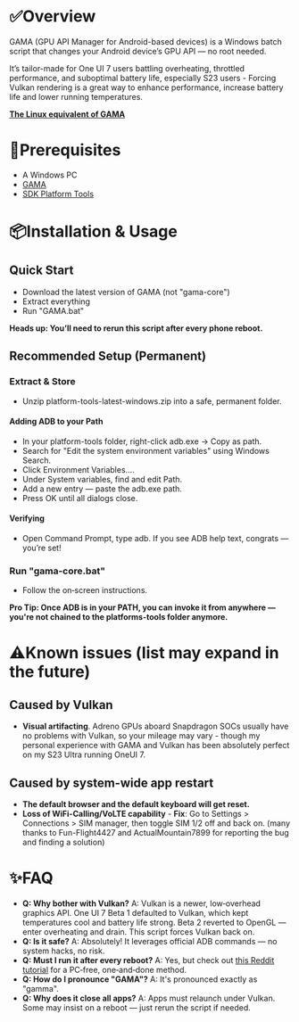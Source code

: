 # ✅Overview

GAMA (GPU API Manager for Android-based devices) is a Windows batch script that changes your Android device’s GPU API  — no root needed. 

It’s tailor-made for One UI 7 users battling overheating, throttled performance, and suboptimal battery life, especially S23 users - Forcing Vulkan rendering is a great way to enhance performance, increase battery life and lower running temperatures.

[**The Linux equivalent of GAMA**](https://github.com/Ameen-Sha-Cheerangan/s23-ultra-vulkan-linux-script)

# 🧩Prerequisites

* A Windows PC
* [GAMA](https://github.com/popovicialinc/gama/releases/latest)
* [SDK Platform Tools](https://dl.google.com/android/repository/platform-tools-latest-windows.zip)

# 📦Installation & Usage

## Quick Start

* Download the latest version of GAMA (not "gama-core")
* Extract everything
* Run "GAMA.bat"

**Heads up: You’ll need to rerun this script after every phone reboot.**

## Recommended Setup (Permanent)
### Extract & Store
* Unzip platform-tools-latest-windows.zip into a safe, permanent folder.

#### Adding ADB to your Path

* In your platform-tools folder, right-click adb.exe → Copy as path.
* Search for "Edit the system environment variables" using Windows Search.
* Click Environment Variables....
* Under System variables, find and edit Path.
* Add a new entry — paste the adb.exe path.
* Press OK until all dialogs close.

#### Verifying
* Open Command Prompt, type adb. If you see ADB help text, congrats  — you’re set!

### Run "gama-core.bat"
* Follow the on‑screen instructions.

**Pro Tip: Once ADB is in your PATH, you can invoke it from anywhere — you're not chained to the platforms-tools folder anymore.**

# ⚠️Known issues (list may expand in the future)
## Caused by Vulkan
* **Visual artifacting**. Adreno GPUs aboard Snapdragon SOCs usually have no problems with Vulkan, so your mileage may vary - though my personal experience with GAMA and Vulkan has been absolutely perfect on my S23 Ultra running OneUI 7. 

## Caused by system-wide app restart
* **The default browser and the default keyboard will get reset.**
* **Loss of WiFi-Calling/VoLTE capability** - **Fix**: Go to Settings > Connections > SIM manager, then toggle SIM 1/2 off and back on. (many thanks to Fun-Flight4427 and ActualMountain7899 for reporting the bug and finding a solution)

# ✨FAQ

* **Q: Why bother with Vulkan?** A: Vulkan is a newer, low‑overhead graphics API. One UI 7 Beta 1 defaulted to Vulkan, which kept temperatures cool and battery life strong. Beta 2 reverted to OpenGL — enter overheating and drain. This script forces Vulkan back on.
* **Q: Is it safe?** A: Absolutely! It leverages official ADB commands — no system hacks, no risk.
* **Q: Must I run it after every reboot?** A: Yes, but check out [this Reddit tutorial](https://www.reddit.com/r/GalaxyS23Ultra/comments/1kdsmks/comment/mqdq7o3/?context=3) for a PC‑free, one‑and‑done method.
* **Q: How do I pronounce "GAMA"?** A: It's pronounced exactly as "gamma".
* **Q: Why does it close all apps?** A: Apps must relaunch under Vulkan. Some may insist on a reboot — just rerun the script if needed.
